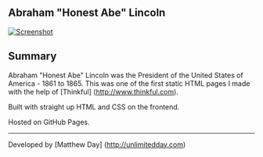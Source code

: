 ## Abraham "Honest Abe" Lincoln

[![Screenshot](honest-abe.png)](http://mday100.github.io/honest-abe)

## Summary

Abraham "Honest Abe" Lincoln was the President of the United States of America - 1861 to 1865. This was one of the first static HTML pages I made with the help of [Thinkful] (http://www.thinkful.com).

Built with straight up HTML and CSS on the frontend.

Hosted on GitHub Pages.


---
Developed by [Matthew Day] (http://unlimitedday.com)